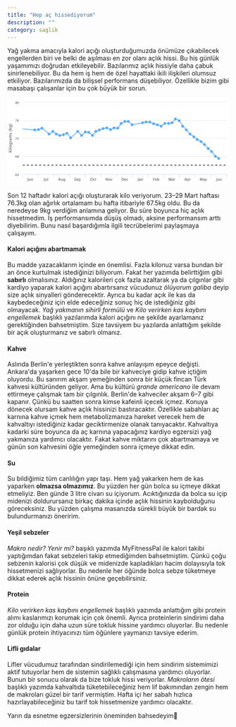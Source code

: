 ```yaml
---
title: "Hep aç hissediyorum"
description: ""
category: saglik
---
```

Yağ yakma amacıyla kalori açığı oluşturduğumuzda önümüze çıkabilecek engellerden biri ve belki de aşılması en zor olanı açlık hissi. Bu his günlük yaşamımızı doğrudan etkileyebilir. Bazılarımız açlık hissiyle daha çabuk sinirlenebiliyor. Bu da hem iş hem de özel hayattaki ikili ilişkileri olumsuz etkiliyor. Bazılarımızda da bilişsel performans düşebiliyor. Özellikle bizim gibi masabaşı çalışanlar için bu çok büyük bir sorun.

![](/assets/images/hep-ac-hissediyorum-0.png)

Son 12 haftadır kalori açığı oluşturarak kilo veriyorum. 23–29 Mart haftası 76.3kg olan ağırlık ortalamam bu hafta itibariyle 67.5kg oldu. Bu da neredeyse 9kg verdiğim anlamına geliyor. Bu süre boyunca hiç açlık hissetmedim. İş performansımda düşüş olmadı, aksine performansım arttı diyebilirim. Bunu nasıl başardığımla ilgili tecrübelerimi paylaşmaya çalışayım.

#### Kalori açığını abartmamak
Bu madde yazacaklarım içinde en önemlisi. Fazla kilonuz varsa bundan bir an önce kurtulmak istediğinizi biliyorum. Fakat her yazımda belirttiğim gibi **sabırlı** olmalısınız. Aldığınız kalorileri çok fazla azaltarak ya da çılgınlar gibi kardiyo yaparak kalori açığını abartırsanız vücudunuz *ölüyorum galiba* deyip size açlık sinyalleri gönderecektir. Ayrıca bu kadar açık ile kas da kaybedeceğiniz için elde edeceğiniz sonuç hiç de istediğiniz gibi olmayacak. *Yağ yakmanın sihirli formülü* ve *Kilo verirken kas kaybını engellemek* başlıklı yazılarımda kalori açığını ne şekilde ayarlamanız gerektiğinden bahsetmiştim. Size tavsiyem bu yazılarda anlattığım şekilde bir açık oluşturmanız ve sabırlı olmanız.

#### Kahve
Aslında Berlin'e yerleştikten sonra kahve anlayışım epeyce değişti. Ankara'da yaşarken gece 10'da bile bir kahveciye gidip kahve içtiğim oluyordu. Bu sanırım akşam yemeğinden sonra bir küçük fincan Türk kahvesi kültüründen geliyor. Ama bu kültürü *grande americano* ile devam ettirmeye çalışmak tam bir çılgınlık. Berlin'de kahveciler akşam 6–7 gibi kapanır. Çünkü bu saatten sonra kimse kafeinli içecek içmez. Konuya dönecek olursam kahve açlık hissinizi bastıracaktır. Özellikle sabahları aç karnına kahve içmek hem metabolizmanıza hareket verecek hem de kahvaltıyı istediğiniz kadar geciktirmenize olanak tanıyacaktır. Kahvaltıya kadarki süre boyunca da aç karnına yapacağınız kardiyo egzersizi yağ yakmanıza yardımcı olacaktır. Fakat kahve miktarını çok abartmamaya ve günün son kahvesini öğle yemeğinden sonra içmeye dikkat edin.

#### Su
Su bildiğimiz tüm canlılığın yapı taşı. Hem yağ yakarken hem de kas yaparken **olmazsa olmazımız**. Bu yüzden her gün bolca su içmeye dikkat etmeliyiz. Ben günde 3 litre civarı su içiyorum. Acıktığınızda da bolca su içip midenizi doldurursanız birkaç dakika içinde açlık hissinin kaybolduğunu göreceksiniz. Bu yüzden çalışma masanızda sürekli büyük bir bardak su bulundurmanızı öneririm.

#### Yeşil sebzeler
*Makro nedir? Yenir mi?* başıklı yazımda MyFitnessPal ile kalori takibi yaptığımdan fakat sebzeleri takip etmediğimden bahsetmiştim. Çünkü çoğu sebzenin kalorisi çok düşük ve midenizde kapladıkları hacim dolayısıyla tok hissetmenizi sağlıyorlar. Bu nedenle her öğünde bolca sebze tüketmeye dikkat ederek açlık hissinin önüne geçebilirsiniz.

#### Protein
*Kilo verirken kas kaybını engellemek* başlıklı yazımda anlattığım gibi protein alımı kaslarımızı korumak için çok önemli. Ayrıca proteinlerin sindirimi daha zor olduğu için daha uzun süre tokluk hissine yardımcı oluyorlar. Bu nedenle günlük protein ihtiyacınızı tüm öğünlere yaymanızı tavsiye ederim.

#### Lifli gıdalar
Lifler vücudumuz tarafından sindirilemediği için hem sindirim sistemimizi aktif tutuyorlar hem de sistemin sağlıklı çalışmasına yardımcı oluyorlar. Bunun bir sonucu olarak da bize tokluk hissi veriyorlar. *Makroların ötesi* başlıklı yazımda kahvaltıda tüketebileceğiniz hem lif bakımından zengin hem de makroları güzel bir tarif vermiştim. Hafta içi her sabah hızlıca hazırlayabileceğiniz bu tarif tok hissetmenize yardımcı olacaktır.

Yarın da esnetme egzersizlerinin öneminden bahsedeyim👋
